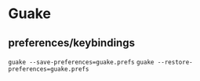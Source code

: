 # Guake

## preferences/keybindings

`guake --save-preferences=guake.prefs`
`guake --restore-preferences=guake.prefs`
